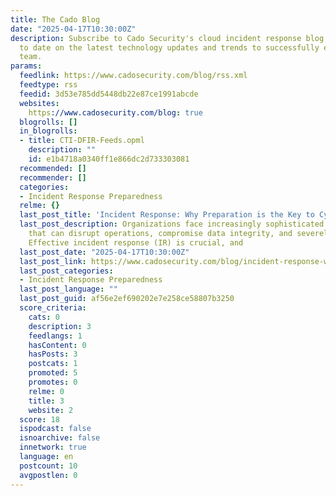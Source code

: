 ```yaml
---
title: The Cado Blog
date: "2025-04-17T10:30:00Z"
description: Subscribe to Cado Security's cloud incident response blog to stay up
  to date on the latest technology updates and trends to successfully enable your
  team.
params:
  feedlink: https://www.cadosecurity.com/blog/rss.xml
  feedtype: rss
  feedid: 3d53e785dd5448db22e87ce1991abcde
  websites:
    https://www.cadosecurity.com/blog: true
  blogrolls: []
  in_blogrolls:
  - title: CTI-DFIR-Feeds.opml
    description: ""
    id: e1b4718a0340ff1e866dc2d733303081
  recommended: []
  recommender: []
  categories:
  - Incident Response Preparedness
  relme: {}
  last_post_title: 'Incident Response: Why Preparation is the Key to Cyber Resilience'
  last_post_description: Organizations face increasingly sophisticated cyber threats
    that can disrupt operations, compromise data integrity, and severely damage reputations.
    Effective incident response (IR) is crucial, and
  last_post_date: "2025-04-17T10:30:00Z"
  last_post_link: https://www.cadosecurity.com/blog/incident-response-why-preparation-is-the-key-to-cyber-resilience
  last_post_categories:
  - Incident Response Preparedness
  last_post_language: ""
  last_post_guid: af56e2ef690202e7e258ce58807b3250
  score_criteria:
    cats: 0
    description: 3
    feedlangs: 1
    hasContent: 0
    hasPosts: 3
    postcats: 1
    promoted: 5
    promotes: 0
    relme: 0
    title: 3
    website: 2
  score: 18
  ispodcast: false
  isnoarchive: false
  innetwork: true
  language: en
  postcount: 10
  avgpostlen: 0
---
```

